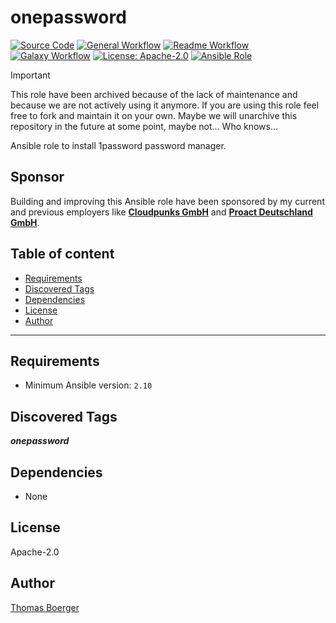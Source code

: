 # onepassword

[![Source Code](https://img.shields.io/badge/github-source%20code-blue?logo=github&logoColor=white)](https://github.com/rolehippie/onepassword)
[![General Workflow](https://github.com/rolehippie/onepassword/actions/workflows/general.yml/badge.svg)](https://github.com/rolehippie/onepassword/actions/workflows/general.yml)
[![Readme Workflow](https://github.com/rolehippie/onepassword/actions/workflows/docs.yml/badge.svg)](https://github.com/rolehippie/onepassword/actions/workflows/docs.yml)
[![Galaxy Workflow](https://github.com/rolehippie/onepassword/actions/workflows/galaxy.yml/badge.svg)](https://github.com/rolehippie/onepassword/actions/workflows/galaxy.yml)
[![License: Apache-2.0](https://img.shields.io/github/license/rolehippie/onepassword)](https://github.com/rolehippie/onepassword/blob/master/LICENSE)
[![Ansible Role](https://img.shields.io/badge/role-rolehippie.onepassword-blue)](https://galaxy.ansible.com/rolehippie/onepassword)

> [!IMPORTANT]
> This role have been archived because of the lack of maintenance and because
> we are not actively using it anymore. If you are using this role feel free
> to fork and maintain it on your own. Maybe we will unarchive this repository
> in the future at some point, maybe not... Who knows...

Ansible role to install 1password password manager.

## Sponsor

Building and improving this Ansible role have been sponsored by my current and previous employers like **[Cloudpunks GmbH](https://cloudpunks.de)** and **[Proact Deutschland GmbH](https://www.proact.eu)**.

## Table of content

- [Requirements](#requirements)
- [Discovered Tags](#discovered-tags)
- [Dependencies](#dependencies)
- [License](#license)
- [Author](#author)

---

## Requirements

- Minimum Ansible version: `2.10`


## Discovered Tags

**_onepassword_**


## Dependencies

- None

## License

Apache-2.0

## Author

[Thomas Boerger](https://github.com/tboerger)
